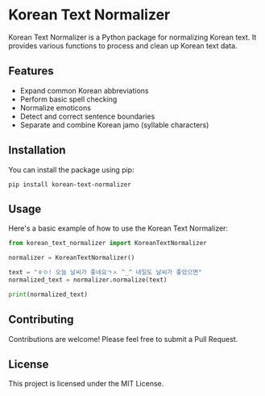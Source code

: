 # Korean Text Normalizer

Korean Text Normalizer is a Python package for normalizing Korean text. It provides various functions to process and clean up Korean text data.



## Features

- Expand common Korean abbreviations
- Perform basic spell checking
- Normalize emoticons
- Detect and correct sentence boundaries
- Separate and combine Korean jamo (syllable characters)



## Installation

You can install the package using pip:

```
pip install korean-text-normalizer
```



## Usage

Here's a basic example of how to use the Korean Text Normalizer:

```python
from korean_text_normalizer import KoreanTextNormalizer

normalizer = KoreanTextNormalizer()

text = "ㅎㅇ! 오늘 날씨가 좋네요ㄱㅅ ^_^ 내일도 날씨가 좋았으면"
normalized_text = normalizer.normalize(text)

print(normalized_text)
```



## Contributing

Contributions are welcome! Please feel free to submit a Pull Request.



## License

This project is licensed under the MIT License.
